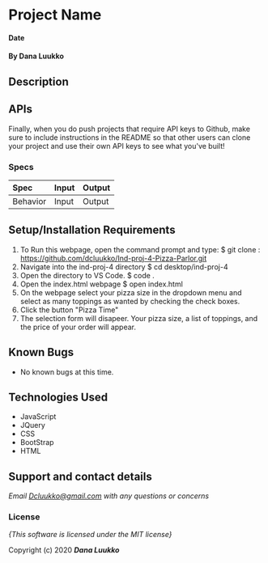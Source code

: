 # Project Name

####  Date

#### By **Dana Luukko**

## Description


## APIs 
Finally, when you do push projects that require API keys to Github, make sure to include instructions in the README so that other users can clone your project and use their own API keys to see what you've built!

### Specs
| Spec | Input | Output |
| :-------------     | :------------- | :------------- |
| Behavior | Input| Output |





## Setup/Installation Requirements

1. To Run this webpage, open the command prompt and type:
$ git clone : https://github.com/dcluukko/Ind-proj-4-Pizza-Parlor.git
2. Navigate into the ind-proj-4 directory
$ cd desktop/ind-proj-4
3. Open the directory to VS Code.
$ code .
4. Open the index.html webpage
$ open index.html
6. On the webpage select your pizza size in the dropdown menu and select as many toppings as wanted by checking the check boxes.
7. Click the button "Pizza Time"
8. The selection form will disapeer. Your pizza size, a list of toppings, and the price of your order will appear. 
## Known Bugs
* No known bugs at this time.

## Technologies Used
* JavaScript
* JQuery 
* CSS
* BootStrap
* HTML


## Support and contact details

_Email Dcluukko@gmail.com with any questions or concerns_

### License

*{This software is licensed under the MIT license}*

Copyright (c) 2020 **_Dana Luukko_**